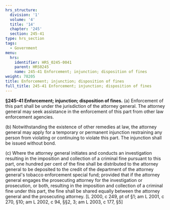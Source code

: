 ```yaml
---
hrs_structure:
  division: '1'
  volume: '4'
  title: '14'
  chapter: '245'
  section: 245-41
type: hrs_section
tags:
  - Government
menu:
  hrs:
    identifier: HRS_0245-0041
    parent: HRS0245
    name: 245-41 Enforcement; injunction; disposition of fines
weight: 78205
title: Enforcement; injunction; disposition of fines
full_title: 245-41 Enforcement; injunction; disposition of fines
---
```

**§245-41 Enforcement; injunction; disposition of fines.** (a) Enforcement of this part shall be under the jurisdiction of the attorney general. The attorney general may seek assistance in the enforcement of this part from other law enforcement agencies.

(b) Notwithstanding the existence of other remedies at law, the attorney general may apply for a temporary or permanent injunction restraining any person from violating or continuing to violate this part. The injunction shall be issued without bond.

(c) Where the attorney general initiates and conducts an investigation resulting in the imposition and collection of a criminal fine pursuant to this part, one hundred per cent of the fine shall be distributed to the attorney general to be deposited to the credit of the department of the attorney general's tobacco enforcement special fund; provided that if the attorney general engages the prosecuting attorney for the investigation or prosecution, or both, resulting in the imposition and collection of a criminal fine under this part, the fine shall be shared equally between the attorney general and the prosecuting attorney. [L 2000, c 249, pt of §1; am L 2001, c 270, §10; am L 2002, c 94, §§2, 3; am L 2003, c 177, §5]
